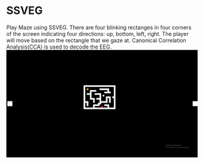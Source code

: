# SSVEG
Play Maze using SSVEG.
There are four blinking rectanges in four corners of the screen indicating four directions: up, bottom, left, right.
The player will move based on the rectangle that we gaze at.
Canonical Correlation Analysis(CCA) is used to decode the EEG.
![Test Image 1](ui.png)
